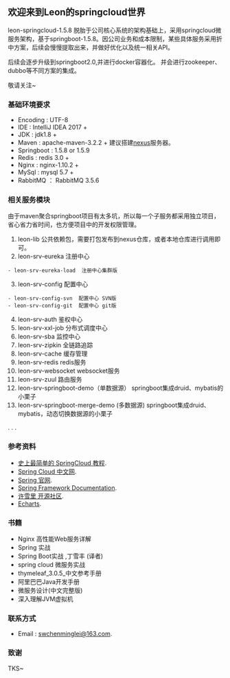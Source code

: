 ## 欢迎来到Leon的springcloud世界

   leon-springcloud-1.5.8 脱胎于公司核心系统的架构基础上，采用springcloud微服务架构，基于springboot-1.5.8。因公司业务和成本限制，某些具体服务采用折中方案，后续会慢慢提取出来，并做好优化以及统一相关API。
   
   后续会逐步升级到springboot2.0,并进行docker容器化。
   并会进行zookeeper、dubbo等不同方案的集成。
   
   敬请关注~

### 基础环境要求

 - Encoding : UTF-8
 - IDE : IntelliJ IDEA 2017 +
 - JDK : jdk1.8 +
 - Maven : apache-maven-3.2.2 +  建议搭建[nexus](https://www.sonatype.com/download-oss-sonatype)服务器。
 - Springboot : 1.5.8 or 1.5.9 
 - Redis : redis 3.0 +
 - Nginx : nginx-1.10.2 +
 - MySql : mysql 5.7 +
 - RabbitMQ ： RabbitMQ 3.5.6
 

### 相关服务模块
 
   由于maven聚合springboot项目有太多坑，所以每一个子服务都采用独立项目，省心省力省时间，也方便项目中的开发权限管理。
    
   1. leon-lib  公共依赖包，需要打包发布到nexus仓库，或者本地仓库进行调用即可。
   2. leon-srv-eureka  注册中心
   ```
   - leon-srv-eureka-load  注册中心集群版
   ```
   3. leon-srv-config  配置中心
   ```
   - leon-srv-config-svn  配置中心 SVN版
   - leon-srv-config-git  配置中心 git版
   ```
   4. leon-srv-auth  鉴权中心
   5. leon-srv-xxl-job 分布式调度中心
   6. leon-srv-sba  监控中心
   7. leon-srv-zipkin 全链路追踪
   8. leon-srv-cache  缓存管理
   9. leon-srv-redis  redis服务
   10. leon-srv-websocket  websocket服务
   11.  leon-srv-zuul 路由服务
   12.  leon-srv-springboot-demo（单数据源）   springboot集成druid、mybatis的小栗子
   13.  leon-srv-springboot-merge-demo (多数据源)  springboot集成druid、mybatis，动态切换数据源的小栗子
   
   .
   .
   .

### 参考资料

   - [史上最简单的 SpringCloud 教程](https://blog.csdn.net/forezp/article/details/70148833/).
   - [Spring Cloud 中文网](https://springcloud.cc/).
   - [Spring 官网](https://spring.io/).
   - [Spring Framework Documentation](https://docs.spring.io/spring-framework/docs/current/spring-framework-reference/).
   - [许雪里 开源社区](http://www.xuxueli.com/).
   - [Echarts](http://echarts.baidu.com/).

### 书籍
    
   - Nginx 高性能Web服务详解
   - Spring 实战
   - Spring Boot实战 ,丁雪丰 (译者) 
   - spring cloud 微服务实战
   - thymeleaf_3.0.5_中文参考手册
   - 阿里巴巴Java开发手册
   - 微服务设计(中文完整版)
   - 深入理解JVM虚拟机
    
### 联系方式
 
   - Email : [swchenminglei@163.com](swchenminglei@163.com).
   
### 致谢

   TKS~
   
    
    
     
 
 


